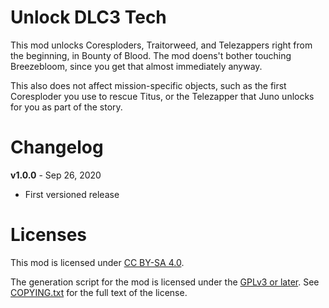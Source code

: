 Unlock DLC3 Tech
================

This mod unlocks Coresploders, Traitorweed, and Telezappers right from
the beginning, in Bounty of Blood.  The mod doens't bother touching
Breezebloom, since you get that almost immediately anyway.

This also does not affect mission-specific objects, such as the first
Coresploder you use to rescue Titus, or the Telezapper that Juno
unlocks for you as part of the story.

Changelog
=========

**v1.0.0** - Sep 26, 2020
 * First versioned release
 
Licenses
========

This mod is licensed under [CC BY-SA 4.0](https://creativecommons.org/licenses/by-sa/4.0/).

The generation script for the mod is licensed under the
[GPLv3 or later](https://www.gnu.org/licenses/quick-guide-gplv3.html).
See [COPYING.txt](../../COPYING.txt) for the full text of the license.

